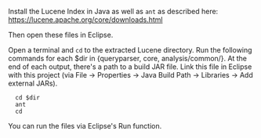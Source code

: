 Install the Lucene Index in Java as well as `ant` as described here: https://lucene.apache.org/core/downloads.html

Then open these files in Eclipse.

Open a terminal and `cd` to the extracted Lucene directory. Run the following commands for each $dir in {queryparser, core, analysis/common/}.
At the end of each output, there's a path to a build JAR file. Link this file in Eclipse with this project (via File -> Properties -> Java Build Path -> Libraries -> Add external JARs).
```
  cd $dir
  ant
  cd
  ```

You can run the files via Eclipse's Run function.
